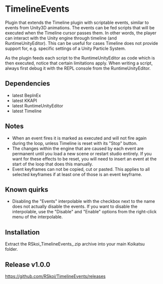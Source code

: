 # TimelineEvents
Plugin that extends the Timeline plugin with scriptable events, similar to events from Unity3D animations. The events can be fed scripts that will be executed when the Timeline cursor passes them. In other words, the player can interact with the Unity engine through timeline (and RuntimeUnityEditor). This can be useful for cases Timeline does not provide support for, e.g. specific settings of a Unity Particle System.

As the plugin feeds each script to the RuntimeUnityEditor as code which is then executed, notice that certain limitations apply. When writing a script, always first debug it with the REPL console from the RuntimeUnityEditor.

## Dependencies
- latest BepInEx
- latest KKAPI
- latest RuntimeUnityEditor
- latest Timeline

## Notes
- When an event fires it is marked as executed and will not fire again during the loop, unless Timeline is reset with its "Stop" button.
- The changes within the engine that are caused by each event are permanent until you load a new scene or restart studio entirely. If you want for these effects to be reset, you will need to insert an event at the start of the loop that does this manually.
- Event keyframes can not be copied, cut or pasted. This applies to all selected keyframes if at least one of those is an event keyframe.

## Known quirks
- Disabling the "Events" interpolable with the checkbox next to the name does not actually disable the events. If you want to disable the interpolable, use the "Disable" and "Enable" options from the right-click menu of the interpolable.

## Installation
Extract the RSkoi\_TimelineEvents\_<version>.zip archive into your main Koikatsu folder.

## Release v1.0.0
https://github.com/RSkoi/TimelineEvents/releases
